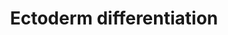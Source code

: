 ---
annotations:
- id: PW:0000004
  parent: regulatory pathway
  type: Pathway Ontology
  value: regulatory pathway
authors:
- Mkutmon
- Susan
- Eweitz
description: 'Model depicting ectoderm specification based on the literature and highly
  enriched gene expression profiles via comparison across dozens of independent induced
  and embryonic pluripotent stem cell lines, following differentiation to multiple
  lineages (ectoderm, mesoderm, endoderm, embryoid body). The underlying genomic data
  can be obtained from:  https://www.synapse.org/#!Synapse:syn1773109'
last-edited: 2021-05-21
organisms:
- Bos taurus
redirect_from:
- /index.php/Pathway:WP3208
- /instance/WP3208
- /instance/WP3208_r117500
revision: r117500
schema-jsonld:
- '@context': https://schema.org/
  '@id': https://wikipathways.github.io/pathways/WP3208.html
  '@type': Dataset
  creator:
    '@type': Organization
    name: WikiPathways
  description: 'Model depicting ectoderm specification based on the literature and
    highly enriched gene expression profiles via comparison across dozens of independent
    induced and embryonic pluripotent stem cell lines, following differentiation to
    multiple lineages (ectoderm, mesoderm, endoderm, embryoid body). The underlying
    genomic data can be obtained from:  https://www.synapse.org/#!Synapse:syn1773109'
  keywords:
  - ABCC4
  - AES
  - ANKS1B
  - ARHGDIG
  - ASTN1
  - BAZ1A
  - BCAS3
  - BCOR
  - C1GALT1
  - CAP2
  - CCL2
  - CELSR2
  - CLDN11
  - CLVS1
  - DMD
  - EDA
  - ELOVL2
  - ELOVL4
  - FHL2
  - FOXL1
  - FZD4
  - FZD5
  - FZD8
  - GAS2L1
  - GATA6
  - GLB1
  - GRAMD1B
  - GREB1
  - HESX1
  - JAKMIP1
  - KCNK10
  - KIFC3
  - LDB2
  - LY6E
  - MAFB
  - MECP2
  - MYC
  - MZF1
  - NARS2
  - NFATC1
  - NLK
  - PGM1
  - PHF8
  - PI4KA
  - PIM1
  - PLCXD3
  - PLXNA2
  - PODXL
  - POU2F2
  - PPFIBP2
  - PRKAG2
  - PTPRB
  - RGMA
  - RHPN1
  - ROR2
  - RRBP1
  - SERPINB6
  - SIX6
  - SKIL
  - SMAD4
  - SOCS2
  - SORCS1
  - SOX2
  - SPRY2
  - ST8SIA4
  - STC1
  - STX16
  - TCF7L1
  - TFAP2A
  - TFAP2C
  - TNFRSF11B
  - TOX3
  - TRIM33
  - TRPM2
  - TSKU
  - UBF
  - WDR44
  - ZBTB2
  - ZFHX4
  - ZNF219
  - bta-mir-15b
  - bta-mir-34c
  - bta-mir-361
  license: CC0
  name: Ectoderm differentiation
seo: CreativeWork
title: Ectoderm differentiation
wpid: WP3208
---